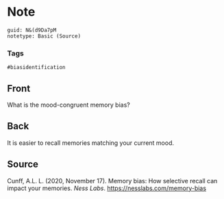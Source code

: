 # Note
```
guid: N&(d9Da7pM
notetype: Basic (Source)
```

### Tags
```
#biasidentification
```

## Front
What is the mood-congruent memory bias?

## Back
It is easier to recall memories matching your current mood.

## Source

<div><div>
<div>Cunff, A.L. L. (2020, November 17). Memory bias: How selective recall can impact your memories. <i>Ness Labs</i>. <a href="https://nesslabs.com/memory-bias">https://nesslabs.com/memory-bias</a></div>
</div></div>

